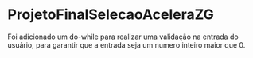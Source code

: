 # ProjetoFinalSelecaoAceleraZG

Foi adicionado um do-while para realizar uma validação na entrada do usuário, para garantir que a entrada seja um numero inteiro maior que 0.
